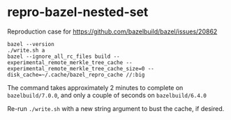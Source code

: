# repro-bazel-nested-set

Reproduction case for https://github.com/bazelbuild/bazel/issues/20862

```
bazel --version
./write.sh a
bazel --ignore_all_rc_files build --experimental_remote_merkle_tree_cache --experimental_remote_merkle_tree_cache_size=0 --disk_cache=~/.cache/bazel_repro_cache //:big
```

The command takes approximately 2 minutes to complete on `bazelbuild/7.0.0`, and only a couple of seconds on `bazelbuild/6.4.0`

Re-run `./write.sh` with a new string argument to bust the cache, if desired.